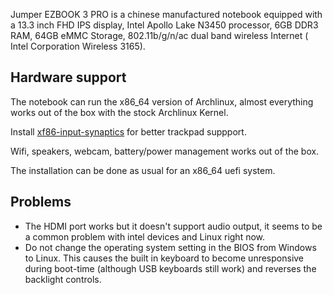 Jumper EZBOOK 3 PRO is a chinese manufactured notebook equipped with a 13.3 inch FHD IPS display, Intel Apollo Lake N3450 processor, 6GB DDR3 RAM, 64GB eMMC Storage, 802.11b/g/n/ac dual band wireless Internet ( Intel Corporation Wireless 3165).

## Hardware support

The notebook can run the x86_64 version of Archlinux, almost everything works out of the box with the stock Archlinux Kernel.

Install [xf86-input-synaptics](https://www.archlinux.org/packages/?name=xf86-input-synaptics) for better trackpad suppport.

Wifi, speakers, webcam, battery/power management works out of the box.

The installation can be done as usual for an x86_64 uefi system.

## Problems

*   The HDMI port works but it doesn't support audio output, it seems to be a common problem with intel devices and Linux right now.
*   Do not change the operating system setting in the BIOS from Windows to Linux. This causes the built in keyboard to become unresponsive during boot-time (although USB keyboards still work) and reverses the backlight controls.